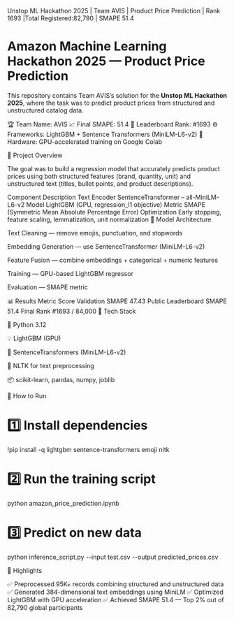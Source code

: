 Unstop ML Hackathon 2025 | Team AVIS | Product Price Prediction | Rank 1693 |Total Registered:82,790 | SMAPE 51.4

#  Amazon Machine Learning Hackathon 2025 — Product Price Prediction

This repository contains Team AVIS’s solution for the **Unstop ML Hackathon 2025**, where the task was to predict product prices from structured and unstructured catalog data.

🏆 Team Name: AVIS
📈 Final SMAPE: 51.4
🥇 Leaderboard Rank: #1693
⚙️ Frameworks: LightGBM + Sentence Transformers (MiniLM-L6-v2)
🧠 Hardware: GPU-accelerated training on Google Colab

🚀 Project Overview

The goal was to build a regression model that accurately predicts product prices using both structured features (brand, quantity, unit) and unstructured text (titles, bullet points, and product descriptions).

Component	Description
Text Encoder	SentenceTransformer – all-MiniLM-L6-v2
Model	LightGBM (GPU, regression_l1 objective)
Metric	SMAPE (Symmetric Mean Absolute Percentage Error)
Optimization	Early stopping, feature scaling, lemmatization, unit normalization
🧠 Model Architecture

Text Cleaning — remove emojis, punctuation, and stopwords

Embedding Generation — use SentenceTransformer (MiniLM-L6-v2)

Feature Fusion — combine embeddings + categorical + numeric features

Training — GPU-based LightGBM regressor

Evaluation — SMAPE metric

📊 Results
Metric	Score
Validation SMAPE	47.43
Public Leaderboard SMAPE	51.4
Final Rank	#1693 / 84,000
🧩 Tech Stack

🐍 Python 3.12

💡 LightGBM (GPU)

🤖 SentenceTransformers (MiniLM-L6-v2)

🧹 NLTK for text preprocessing

📦 scikit-learn, pandas, numpy, joblib

🧪 How to Run
# 1️⃣ Install dependencies
!pip install -q lightgbm sentence-transformers emoji nltk

# 2️⃣ Run the training script
python amazon_price_prediction.ipynb

# 3️⃣ Predict on new data
python inference_script.py --input test.csv --output predicted_prices.csv

🌟 Highlights

✅ Preprocessed 95K+ records combining structured and unstructured data
✅ Generated 384-dimensional text embeddings using MiniLM
✅ Optimized LightGBM with GPU acceleration
✅ Achieved SMAPE 51.4 — Top 2% out of 82,790 global participants
